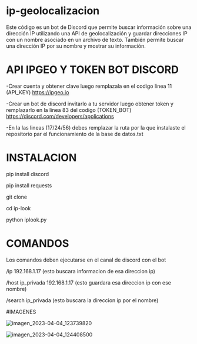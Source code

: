 # ip-geolocalizacion 
Este código es un bot de Discord que permite buscar información sobre una dirección IP utilizando una API de geolocalización y guardar direcciones IP con un nombre asociado en un archivo de texto. También permite buscar una dirección IP por su nombre y mostrar su información.

# API IPGEO Y TOKEN BOT DISCORD

-Crear cuenta y obtener clave luego remplazala en el codigo linea 11 (API_KEY) https://ipgeo.io

-Crear un bot de discord invitarlo a tu servidor luego obtener token y remplazarlo en la linea 83 del codigo 
(TOKEN_BOT) https://discord.com/developers/applications

-En la las lineas (17/24/56) debes remplazar la ruta por la que instalaste el repositorio par el funcionamiento de la base de datos.txt

# INSTALACION

pip install discord

pip install requests

git clone

cd ip-look

python iplook.py

# COMANDOS

Los comandos deben ejecutarse en el canal de discord con el bot 

/ip 192.168.1.17  (esto buscara informacion de esa direccion ip)

/host ip_privada 192.168.1.17  (esto guardara esa direccion ip con ese nombre)

/search ip_privada  (esto buscara la direccion ip por el nombre)

#IMAGENES 

![imagen_2023-04-04_123739820](https://user-images.githubusercontent.com/127477293/229887310-f38f6c9d-16c6-4f0c-9236-1eae3dd4ec77.png)


![imagen_2023-04-04_124408500](https://user-images.githubusercontent.com/127477293/229888950-cffe8b86-665a-4c0e-a567-c0ab80a7aadf.png)


